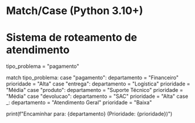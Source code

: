 # Match/Case (Python 3.10+)
# Sistema de roteamento de atendimento
tipo_problema = "pagamento"

match tipo_problema:
    case "pagamento":
        departamento = "Financeiro"
        prioridade = "Alta"
    case "entrega":
        departamento = "Logística"
        prioridade = "Média"
    case "produto":
        departamento = "Suporte Técnico"
        prioridade = "Média"
    case "devolucao":
        departamento = "SAC"
        prioridade = "Alta"
    case _:
        departamento = "Atendimento Geral"
        prioridade = "Baixa"

print(f"Encaminhar para: {departamento} (Prioridade: {prioridade})")